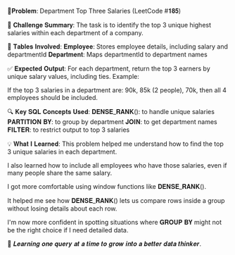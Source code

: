 
🎯𝐏𝐫𝐨𝐛𝐥𝐞𝐦: Department Top Three Salaries (LeetCode #𝟏𝟖𝟓)

📌 𝐂𝐡𝐚𝐥𝐥𝐞𝐧𝐠𝐞 𝐒𝐮𝐦𝐦𝐚𝐫𝐲:
 The task is to identify the top 3 unique highest salaries within each department of a company.

📂 𝐓𝐚𝐛𝐥𝐞𝐬 𝐈𝐧𝐯𝐨𝐥𝐯𝐞𝐝:
𝐄𝐦𝐩𝐥𝐨𝐲𝐞𝐞: Stores employee details, including salary and departmentId
𝐃𝐞𝐩𝐚𝐫𝐭𝐦𝐞𝐧𝐭: Maps departmentId to department names

✅ 𝐄𝐱𝐩𝐞𝐜𝐭𝐞𝐝 𝐎𝐮𝐭𝐩𝐮𝐭:
 For each department, return the top 3 earners by unique salary values, including ties. Example:

 If the top 3 salaries in a department are: 90k, 85k (2 people), 70k, then all 4 employees should be included.

🔍 𝐊𝐞𝐲 𝐒𝐐𝐋 𝐂𝐨𝐧𝐜𝐞𝐩𝐭𝐬 𝐔𝐬𝐞𝐝:
𝐃𝐄𝐍𝐒𝐄_𝐑𝐀𝐍𝐊(): to handle unique salaries
𝐏𝐀𝐑𝐓𝐈𝐓𝐈𝐎𝐍 𝐁𝐘: to group by department
𝐉𝐎𝐈𝐍: to get department names
𝐅𝐈𝐋𝐓𝐄𝐑: to restrict output to top 3 salaries

💡 𝐖𝐡𝐚𝐭 𝐈 𝐋𝐞𝐚𝐫𝐧𝐞𝐝:
This problem helped me understand how to find the top 3 unique salaries in each department.

I also learned how to include all employees who have those salaries, even if many people share the same salary.

I got more comfortable using window functions like 𝐃𝐄𝐍𝐒𝐄_𝐑𝐀𝐍𝐊().

It helped me see how 𝐃𝐄𝐍𝐒𝐄_𝐑𝐀𝐍𝐊() lets us compare rows inside a group without losing details about each row.

I'm now more confident in spotting situations where 𝐆𝐑𝐎𝐔𝐏 𝐁𝐘 might not be the right choice if I need detailed data.

🚀 𝑳𝒆𝒂𝒓𝒏𝒊𝒏𝒈 𝒐𝒏𝒆 𝒒𝒖𝒆𝒓𝒚 𝒂𝒕 𝒂 𝒕𝒊𝒎𝒆 𝒕𝒐 𝒈𝒓𝒐𝒘 𝒊𝒏𝒕𝒐 𝒂 𝒃𝒆𝒕𝒕𝒆𝒓 𝒅𝒂𝒕𝒂 𝒕𝒉𝒊𝒏𝒌𝒆𝒓.
